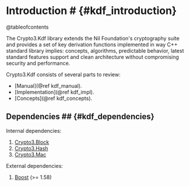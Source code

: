 # Introduction # {#kdf_introduction}

@tableofcontents

The Crypto3.Kdf library extends the Nil Foundation's cryptography suite and provides a set of key derivation
 functions implemented in way C++ standard library implies: concepts, algorithms, predictable behavior, latest standard features support and clean architecture without compromising security and performance.
 
Crypto3.Kdf consists of several parts to review:
* [Manual](@ref kdf_manual).
* [Implementation](@ref kdf_impl).
* [Concepts](@ref kdf_concepts).

## Dependencies ## {#kdf_dependencies}

Internal dependencies:
1. [Crypto3.Block](https://github.com/nilfoundation/block.git)
2. [Crypto3.Hash](https://github.com/nilfoundation/hash.git)
3. [Crypto3.Mac](https://github.com/nilfoundation/mac.git)

External dependencies:
1. [Boost](https://boost.org) (>= 1.58)